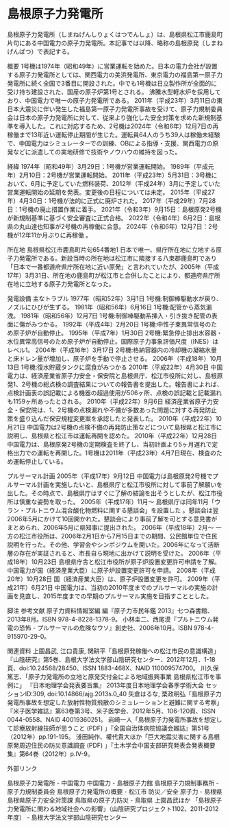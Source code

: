 # 島根原子力発電所

島根原子力発電所（しまねげんしりょくはつでんしょ）は、島根県松江市鹿島町片句にある中国電力の原子力発電所。本記事では以降、略称の島根原発（しまねげんぱつ）で表記する。

概要
1号機は1974年（昭和49年）に営業運転を始めた。日本の電力会社が設置する原子力発電所としては、関西電力の美浜発電所、東京電力の福島第一原子力発電所に続く全国で3番目に開設された。中でも1号機は日立製作所が全面的に受け持ち建設された、国産の原子炉第1号とされる。
沸騰水型軽水炉を採用しており、中国電力で唯一の原子力発電所である。
2011年（平成23年）3月11日の東日本大震災に伴い発生した福島第一原子力発電所事故を受けて、原子力規制委員会は日本の原子力発電所に対して、従来より強化した安全対策を求めた新規制基準を導入した。これに対応するため、2号機は2024年（令和6年）12月7日の再稼働まで13年近い運転停止期間が生じた。運転員64人のうち39人は稼働未経験で、中国電力はシミュレーターでの訓練、OBによる指導・支援、関西電力の原発などに派遣しての実地研修で技術やノウハウの維持を図った。

経緯
1974年（昭和49年）3月29日：1号機が営業運転開始。
1989年（平成元年）2月10日：2号機が営業運転開始。
2011年（平成23年）5月31日：3号機において、6月に予定していた燃料装荷、2012年（平成24年）3月に予定していた営業運転開始の延期を発表。変更後の日程については未定。
2015年（平成27年）4月30日：1号機が法的に正式に廃炉された。
2017年（平成29年）7月28日：1号機の廃止措置作業に着手。
2021年（令和3年）9月15日：島根原発2号機が新規制基準に基づく安全審査に正式合格。
2022年（令和4年）6月2日：島根県の丸山達也知事が2号機の再稼働に合意。
2024年（令和6年）12月7日：2号機が12年11か月ぶりに再稼働 。

所在地
島根県松江市鹿島町片句654番地1
日本で唯一、県庁所在地に立地する原子力発電所である。新設当時の所在地は松江市に隣接する八束郡鹿島町であり「日本で一番都道府県庁所在地に近い原発」と言われていたが、2005年（平成17年）3月31日、所在地の鹿島町が松江市と合併したことにより、都道府県庁所在地に立地する原子力発電所となった。

発電設備
主なトラブル
1977年（昭和52年）3月1日
1号機:制御棒駆動水が戻り、ノズルにひびが生ずる。
1981年（昭和56年）6月16日
1号機:配管から蒸気漏洩。
1981年（昭和56年）12月7日
1号機:制御棒駆動系挿入・引き抜き配管の表面に傷がみつかる。
1992年（平成4年）2月20日
1号機:中性子束異常信号のため原子炉が自動停止。
1995年（平成7年）1月30日
2号機:緊急停止排出水容器・水位異常高信号のため原子炉が自動停止。国際原子力事象評価尺度（INES）はレベル1。
2004年（平成16年）3月17日
2号機:格納容器内の冷却機の凝縮水量と床ドレン量が増加し、原子炉を手動で停止させる。
2006年（平成18年）10月13日
1号機:復水貯蔵タンクに腐食がみつかる
2010年（平成22年）4月30日
中国電力は、経済産業省原子力安全・保安院と島根県庁、松江市役所に対し、島根原発1、2号機の総点検の調査結果についての報告書を提出した。報告書によれば、点検計画表の誤記載による機器の超過使用が506ヶ所、点検の誤記載と記載漏れも1159ヶ所あったとされる。
2010年（平成22年）9月6日
経済産業省原子力安全・保安院は、1、2号機の点検漏れや不備が多数あった問題に対する再発防止策を盛り込んだ保安規程変更案を承認したと発表した。
2010年（平成22年）10月21日
中国電力は2号機の点検不備の再発防止策などについて島根県と松江市に説明し、島根県と松江市は運転再開を認めた。
2010年（平成22年）12月28日
中国電力は、島根原発2号機の定期検査を終了し、当初計画より5ヶ月遅れで定格出力での運転を再開した。1号機は2011年（平成23年）4月7日現在、検査のため運転停止している。

プルサーマル計画
2005年（平成17年）9月12日
中国電力は島根原発2号機でプルサーマル計画を実施したいと、島根県庁と松江市役所に対して事前了解願いを出した。その時点で、島根県庁はすぐに了解の結論を出そうとしたが、松江市役所は慎重な姿勢を取った。
2005年（平成17年）11月〜
島根県庁は同年11月「ウラン・プルトニウム混合酸化物燃料に関する懇談会」を設置した 。懇談会は翌2006年5月にかけて10回開かれた。懇談会により事前了解を可とする意見書がまとめられ、2006年5月に県知事に提出された。
2006年（平成18年）2月〜
一方の松江市役所は、2006年2月1日から7月15日までの期間、公民館単位で住民説明を行った。その他、学習会やシンポジウムを開いた。2006年になって活断層の存在が実証されると、市長自ら現地に出かけて説明を受けた。
2006年（平成18年）10月23日
島根県庁舎と松江市役所が原子炉設置変更許可申請を了解。中国電力が国（経済産業大臣）に原子炉設置変更許可を申請。
2008年（平成20年）10月28日
国（経済産業大臣）は、原子炉設置変更を許可。
2009年（平成21年）6月21日
中国電力は、当初の2010年度までのプルサーマルの実施の計画を見直し、2015年度までの早期のプルサーマル実施を目指すこととした。

脚注
参考文献
原子力資料情報室編 編『原子力市民年鑑 2013』七つ森書館、2013年8月。ISBN 978-4-8228-1378-9。 
小林圭二、西尾漠『プルトニウム発電の恐怖 - プルサーマルの危険なウソ』創史社、2006年10月。ISBN 978-4-915970-29-0。

関連資料
上園昌武, 江口貴康, 関耕平「島根原発稼働への松江市民の意識構造」『山陰研究』第5巻、島根大学法文学部山陰研究センター、2012年12月、1-18頁、doi:10.24568/28450、ISSN 1883-468X、NAID 110009574700。 
川久保篤志、「原子力発電所の立地と原発交付金による地域振興事業 島根県松江市を事例に」 『日本地理学会発表要旨集』 2013年度日本地理学会春季学術大会 セッションID:309, doi:10.14866/ajg.2013s.0_40
矢倉はるな, 栗政明弘「島根原子力発電所事故を想定した放射性物質飛散のシミュレーションと避難に関する考察」『米子医学雑誌』第63巻第3号、米子医学会、2012年5月、106-120頁、ISSN 0044-0558、NAID 40019360251。 
岩崎一人「島根原子力発電所事故を想定して診療放射線技師が思うこと (PDF) 」『全国自治体病院協議会雑誌』第51号（2012年）pp.191-195。
淺田純作、權代貴大ほか「巨大地震災害に関する島根原発周辺住民の防災意識調査 (PDF) 」『土木学会中国支部研究発表会発表概要集』第64巻（2012年）p.IV-9。

外部リンク

島根原子力発電所 - 中国電力
中国電力・島根原子力館
島根原子力規制事務所 - 原子力規制委員会
島根原子力発電所の概要 - 松江市
防災／安全 原子力 - 島根県
島根県原子力安全対策課
鳥取県の原子力防災 - 鳥取県
上園昌武ほか 「島根原子力発電所に関わる地域社会への影響」（山陰研究プロジェクト1102、2011-2012年度） - 島根大学法文学部山陰研究センター